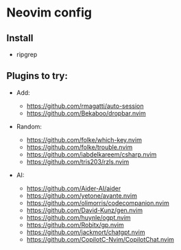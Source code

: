 # Neovim config

## Install

- ripgrep

## Plugins to try:

- Add:
    - https://github.com/rmagatti/auto-session
    - https://github.com/Bekaboo/dropbar.nvim

- Random:
    - https://github.com/folke/which-key.nvim
    - https://github.com/folke/trouble.nvim
    - https://github.com/iabdelkareem/csharp.nvim
    - https://github.com/tris203/rzls.nvim

- AI:
    - https://github.com/Aider-AI/aider
    - https://github.com/yetone/avante.nvim
    - https://github.com/olimorris/codecompanion.nvim
    - https://github.com/David-Kunz/gen.nvim
    - https://github.com/huynle/ogpt.nvim
    - https://github.com/Robitx/gp.nvim
    - https://github.com/jackmort/chatgpt.nvim
    - https://github.com/CopilotC-Nvim/CopilotChat.nvim

